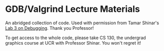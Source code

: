 # GDB/Valgrind Lecture Materials

An abridged collection of code. Used with permission from Tamar Shinar's [Lab 3 on Debugging](https://www.cs.ucr.edu/~shinar/courses/cs130-winter-2019/content/Lab3-debugging.pdf). Thank you Professor!

To get access to the whole code, please take CS 130, the undergrad graphics course at UCR with Professor Shinar. You won't regret it!
